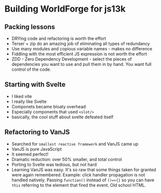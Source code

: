 # Building WorldForge for js13k

## Packing lessons

- DRYing code and refactoring is worth the effort
- Terser + zip do an amazing job of eliminating all types of redundancy
- Use many modules and copious variable names - makes no difference
- Fiddling with the most efficient JS expression is not worth the effort
- ZDD - Zero Dependency Development - select the pieces of dependencies you want to use and pull them in by hand. You want full control of the code.

## Starting with Svelte

- I liked vite
- I really like Svelte
- Componets became bloaty overhead
- Especially components that used `<slot/>`
- basically, the cool stuff about svelte defeated itself

## Refactoring to VanJS

- Searched for `smallest reactive framework` and VanJS came up
- VanJS is pure JavaScript
- It seemed perfect!
- Dramatic reduction: over 50% smaller, and total control
- Porting to Svelte was tedious, but not hard
- Learning VanJS was easy. It's so raw that some things taken for granted were again remembered. Example: click handler propagation is not handled natively. Passing `function()` instead of `()=>{}` so you can have `this` referring to the element that fired the event. Old school HTML.
